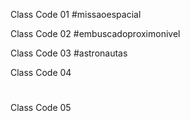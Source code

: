 Class Code 01
#missaoespacial

Class Code 02
#embuscadoproximonivel

Class Code 03
#astronautas

Class Code 04
#

Class Code 05
#